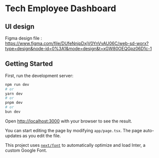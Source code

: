 # Tech Employee Dashboard


## UI design
Figma design file : https://www.figma.com/file/DUfeNnjpDxjV0YnVvAU06C/web-sd-worx?type=design&node-id=0%3A1&mode=design&t=xGW80OEQGpz06D1c-1

## Getting Started

First, run the development server:

```bash
npm run dev
# or
yarn dev
# or
pnpm dev
# or
bun dev
```

Open [http://localhost:3000](http://localhost:3000) with your browser to see the result.

You can start editing the page by modifying `app/page.tsx`. The page auto-updates as you edit the file.

This project uses [`next/font`](https://nextjs.org/docs/basic-features/font-optimization) to automatically optimize and load Inter, a custom Google Font.
